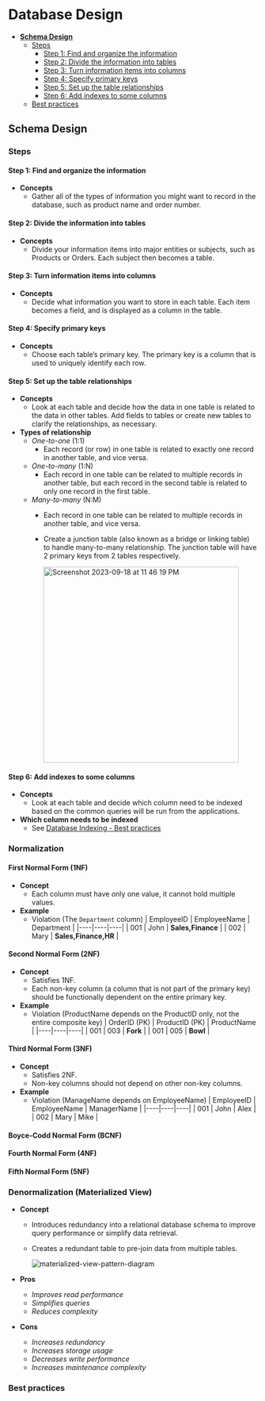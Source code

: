 # Database Design

- [**Schema Design**](#schema-design)
   - [Steps](#steps)
      - [Step 1: Find and organize the information](#step-1-find-and-organize-the-information)
      - [Step 2: Divide the information into tables](#step-2-divide-the-information-into-tables)
      - [Step 3: Turn information items into columns](#step-3-turn-information-items-into-columns)
      - [Step 4: Specify primary keys](#step-4-specify-primary-keys)
      - [Step 5: Set up the table relationships](#step-5-set-up-the-table-relationships)
      - [Step 6: Add indexes to some columns](#step-6-add-indexes-to-some-columns)
   - [Best practices](#best-practices)

## Schema Design
### Steps
#### Step 1: Find and organize the information
- **Concepts**
   - Gather all of the types of information you might want to record in the database, such as product name and order number.
 
#### Step 2: Divide the information into tables
- **Concepts**
   - Divide your information items into major entities or subjects, such as Products or Orders. Each subject then becomes a table.

#### Step 3: Turn information items into columns 
- **Concepts**
   - Decide what information you want to store in each table. Each item becomes a field, and is displayed as a column in the table. 

#### Step 4: Specify primary keys   
- **Concepts**
   - Choose each table’s primary key. The primary key is a column that is used to uniquely identify each row.

#### Step 5: Set up the table relationships 
- **Concepts**
   - Look at each table and decide how the data in one table is related to the data in other tables. Add fields to tables or create new tables to clarify the relationships, as necessary.
- **Types of relationship**
   - *One-to-one* (1:1)
      - Each record (or row) in one table is related to exactly one record in another table, and vice versa.
   - *One-to-many* (1:N)
      - Each record in one table can be related to multiple records in another table, but each record in the second table is related to only one record in the first table.
   - *Many-to-many* (N:M)
      - Each record in one table can be related to multiple records in another table, and vice versa.
      - Create a junction table (also known as a bridge or linking table) to handle many-to-many relationship. The junction table will have 2 primary keys from 2 tables respectively.

        <img width="395" alt="Screenshot 2023-09-18 at 11 46 19 PM" src="https://github.com/wuyichen24/system-design-knowledge/assets/8989447/a1e90152-54b4-487f-b03d-d852546d7087">

#### Step 6: Add indexes to some columns
- **Concepts**
   - Look at each table and decide which column need to be indexed based on the common queries will be run from the applications.
- **Which column needs to be indexed**
   - See [Database Indexing - Best practices](Database_Indexing.md#best-practices)

### Normalization
#### First Normal Form (1NF)
- **Concept**
   - Each column must have only one value, it cannot hold multiple values.
- **Example**
   - Violation (The `Department` column)
     | EmployeeID | EmployeeName | Department |
     |----|----|----|
     | 001 | John | **Sales,Finance** |
     | 002 | Mary | **Sales,Finance,HR** |

#### Second Normal Form (2NF)
- **Concept**
   - Satisfies 1NF.
   - Each non-key column (a column that is not part of the primary key) should be functionally dependent on the entire primary key.
- **Example**
   - Violation (ProductName depends on the ProductID only, not the entire composite key)
     | OrderID (PK) | ProductID (PK) | ProductName |
     |----|----|----|
     | 001 | 003 | **Fork** |
     | 001 | 005 | **Bowl** |

#### Third Normal Form (3NF)
- **Concept**
   - Satisfies 2NF.
   - Non-key columns should not depend on other non-key columns.
- **Example**
   - Violation (ManageName depends on EmployeeName)
     | EmployeeID | EmployeeName | ManagerName |
     |----|----|----|
     | 001 | John | Alex |
     | 002 | Mary | Mike |

#### Boyce-Codd Normal Form (BCNF)
#### Fourth Normal Form (4NF)
#### Fifth Normal Form (5NF) 
### Denormalization (Materialized View)
- **Concept**
   - Introduces redundancy into a relational database schema to improve query performance or simplify data retrieval.
   - Creates a redundant table to pre-join data from multiple tables.
 
     ![materialized-view-pattern-diagram](https://user-images.githubusercontent.com/8989447/154134405-95c792a7-ce84-4b8b-94a9-6dbdf145fb44.png)
     
- **Pros**
   - *Improves read performance*
   - *Simplifies queries*
   - *Reduces complexity*
- **Cons**
   - *Increases redundancy*
   - *Increases storage usage*
   - *Decreases write performance*
   - *Increases maintenance complexity*

### Best practices
